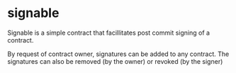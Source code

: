 # signable

Signable is a simple contract that facillitates post commit signing of a contract.

By request of contract owner, signatures can be added to any contract.
The signatures can also be removed (by the owner) or revoked (by the signer)

